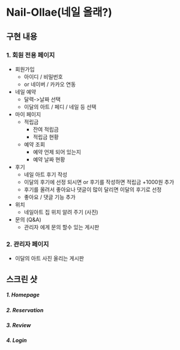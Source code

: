 # Nail-Ollae(네일 올래?)

## 구현 내용

### 1. 회원 전용 페이지
- 회원가입
	- 아이디 / 비밀번호
	- or 네이버 / 카카오 연동
- 네일 예약
	- 달력->날짜 선택
	- 이달의 아트 / 페디 / 네일 등 선택
- 마이 페이지
	- 적립금
		- 잔여 적립금
        - 적립금 현황
	- 예약 조회
		- 예약 언제 되어 있는지
		- 예약 날짜 현황
- 후기
	- 네일 아트 후기 작성
	- 이달의 후기에 선정 되시면 or 후기를 작성하면 적립금 +1000원 추가
	- 후기를 올려서 좋아요나 댓글이 많이 달리면 이달의 후기로 선정
	- 좋아요 / 댓글 기능 추가
- 위치 
	- 네일아트 집 위치 알려 주기 (사진)
- 문의 (Q&A)
	- 관리자 에게 문의 할수 있는 게시판


### 2. 관리자 페이지
- 이달의 아트 사진 올리는 게시판


## 스크린 샷

##### 1. Homepage

##### 2. Reservation

##### 3. Review

##### 4. Login



